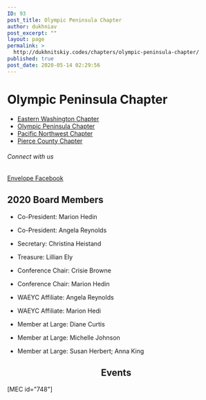 ```yaml
---
ID: 93
post_title: Olympic Peninsula Chapter
author: dukhniav
post_excerpt: ""
layout: page
permalink: >
  http://dukhnitskiy.codes/chapters/olympic-peninsula-chapter/
published: true
post_date: 2020-05-14 02:29:56
---
```

<h1>Olympic Peninsula Chapter</h1>		
				<nav data-toggle-icon="fas fa-align-justify fa-solid" data-close-icon="far fa-window-close fa-regular" data-full-width="yes"><ul id="menu-1-aaf43f4"><li id="menu-item-385"><a href="http://dukhnitskiy.codes/chapters/eastern-washington-chapter/" class = "hfe-menu-item">Eastern Washington Chapter</a></li>
<li id="menu-item-383"><a href="http://dukhnitskiy.codes/chapters/olympic-peninsula-chapter/" class = "hfe-menu-item">Olympic Peninsula Chapter</a></li>
<li id="menu-item-384"><a href="http://dukhnitskiy.codes/chapters/pacific-northwest-chapter/" class = "hfe-menu-item">Pacific Northwest Chapter</a></li>
<li id="menu-item-382"><a href="http://dukhnitskiy.codes/chapters/pierce-county-chapter/" class = "hfe-menu-item">Pierce County Chapter</a></li>
</ul></nav>              
			<h6>Connect with us</h6>		
							<a href="mailto:kids98363@gmail.com" target="_blank" rel="noopener noreferrer">
					Envelope
									</a>
							<a href="https://www.facebook.com/OPCofWAEYC" target="_blank" rel="noopener noreferrer">
					Facebook
									</a>
		<h2>2020 Board Members</h2><ul><li><p>Co-President: Marion Hedin </p></li><li><p>Co-President: Angela Reynolds</p></li><li><p>Secretary: Christina Heistand </p></li><li><p>Treasure: Lillian Ely</p></li><li><p>Conference Chair: Crisie Browne </p></li><li><p>Conference Chair: Marion Hedin</p></li><li><p>WAEYC Affiliate: Angela Reynolds </p></li><li><p>WAEYC Affiliate: Marion Hedi</p></li><li><p>Member at Large: Diane Curtis</p></li><li><p>Member at Large: Michelle Johnson</p></li><li><p>Member at Large: Susan Herbert; Anna King</p></li></ul><h2 style="text-align: center;">Events</h2>[MEC id="748"]